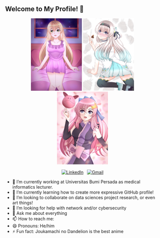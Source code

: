 ## Welcome to My Profile! 👋

<div align="center">
<p>
<img width=33% src="https://raw.githubusercontent.com/kahfiaulia/kahfiaulia/refs/heads/main/124501273_p1.jpg" />
<img width=33% src="https://raw.githubusercontent.com/kahfiaulia/kahfiaulia/refs/heads/main/121945835_p2.jpg" />
<img width=33% src="https://raw.githubusercontent.com/kahfiaulia/kahfiaulia/refs/heads/main/118857406_p0.jpg" />
</p>


[![LinkedIn](https://skillicons.dev/icons?i=linkedin)](https://www.linkedin.com/in/muhammad-kahfi-aulia-a4404631a/?originalSubdomain=id) &nbsp;
[![Gmail](https://skillicons.dev/icons?i=gmail)](mailto:auliamuhammadkahfi@gmail.com?subject=Hello%20Kahfi,%20From%20Github)

</div>

- 🔭 I’m currently working at Universitas Bumi Persada as medical informatics lecturer.
- 🌱 I’m currently learning how to create more expressive GitHub profile!
- 👯 I’m looking to collaborate on data sciences project research, or even art things!
- 🤔 I’m looking for help with network and/or cybersecurity
- 💬 Ask me about everything
- 📫 How to reach me: 
- 😄 Pronouns: He/him
- ⚡ Fun fact: Joukamachi no Dandelion is the best anime
